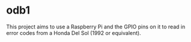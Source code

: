 # odb1

This project aims to use a Raspberry Pi and the GPIO pins on it to read in error codes from a Honda Del Sol (1992 or equivalent).
